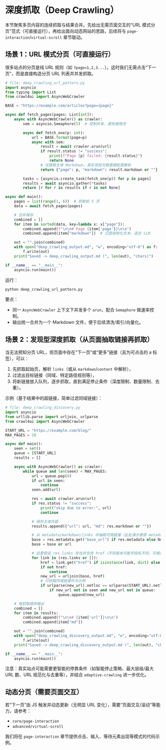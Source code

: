 # 深度抓取（Deep Crawling）

本节聚焦多页内容的连续抓取与结果合并。先给出无需页面交互的“URL 模式分页”范式（可直接运行），再给出面向动态网站的思路，后续将与 `page-interaction`/`virtual-scroll` 章节联动。

## 场景 1：URL 模式分页（可直接运行）

很多站点的分页是纯 URL 规则（如 `?page=1,2,3...`）。这时我们无需点击“下一页”，而是直接构造分页 URL 列表并并发抓取。

```python
# file: deep_crawling_url_pattern.py
import asyncio
from typing import List
from crawl4ai import AsyncWebCrawler

BASE = "https://example.com/articles?page={page}"

async def fetch_pages(pages: List[int]):
    async with AsyncWebCrawler() as crawler:
        sem = asyncio.Semaphore(5)  # 控制并发，避免被限流

        async def fetch_one(p: int):
            url = BASE.format(page=p)
            async with sem:
                result = await crawler.arun(url)
                if result.status != "success":
                    print(f"Page {p} failed: {result.status}")
                    return None
                # 仅提取主体 Markdown，真实项目可做更细粒度解析
                return {"page": p, "markdown": result.markdown or ""}

        tasks = [asyncio.create_task(fetch_one(p)) for p in pages]
        results = await asyncio.gather(*tasks)
        return [r for r in results if r is not None]

async def main():
    pages = list(range(1, 6))  # 抓取前 5 页
    data = await fetch_pages(pages)

    # 合并保存
    combined = []
    for item in sorted(data, key=lambda x: x["page"]):
        combined.append(f"\n\n# Page {item['page']}\n\n")
        combined.append(item["markdown"])  # 已是结构化文本，适合 LLM

    out = "".join(combined)
    with open("deep_crawling_output.md", "w", encoding="utf-8") as f:
        f.write(out)
    print("Saved -> deep_crawling_output.md (", len(out), "chars)")

if __name__ == "__main__":
    asyncio.run(main())
```

运行：

```bash
python deep_crawling_url_pattern.py
```

要点：

- 同一 `AsyncWebCrawler` 上下文下并发多个 `arun`，配合 `Semaphore` 做速率控制。
- 输出统一合并为一个 Markdown 文件，便于后续清洗/索引/向量化。

## 场景 2：发现型深度抓取（从页面抽取链接再抓取）

当无法预知分页 URL，但页面中存在“下一页”或“更多”链接（且为可点击的 a 标签），可以：

1. 先抓取起始页，解析 `links`（或从 `markdown`/`content` 中解析），
2. 过滤出目标链接（同域、特定路径规则等），
3. 将新链接放入队列，逐步抓取，直到满足停止条件（深度限制、数量限制、去重）。

示例（基于结果中的超链接，简单过滤同域链接）：

```python
# file: deep_crawling_discovery.py
import asyncio
from urllib.parse import urljoin, urlparse
from crawl4ai import AsyncWebCrawler

START_URL = "https://example.com/blog/"
MAX_PAGES = 10

async def main():
    seen = set()
    queue = [START_URL]
    results = []

    async with AsyncWebCrawler() as crawler:
        while queue and len(seen) < MAX_PAGES:
            url = queue.pop(0)
            if url in seen:
                continue
            seen.add(url)

            res = await crawler.arun(url)
            if res.status != "success":
                print("skip due to error:", url)
                continue

            # 保存主体内容
            results.append({"url": url, "md": res.markdown or ""})

            # 从 metadata/markdown/links 中抽取可用链接（此处演示使用 metadata 可能提供的 base 信息并回落到 urljoin）
            base = res.metadata.get("base_url") if res.metadata else None
            base = base or url

            # 这里假设 res.links 存在并包含 href（不同版本可能字段名不同，可根据实际 API 调整）
            for link in (res.links or []):
                href = link.get("href") if isinstance(link, dict) else None
                if not href:
                    continue
                new_url = urljoin(base, href)
                # 只抓取同域链接作为示例
                if urlparse(new_url).netloc == urlparse(START_URL).netloc:
                    if new_url not in seen and new_url not in queue:
                        queue.append(new_url)

    # 按抓取顺序输出
    combined = []
    for item in results:
        combined.append(f"\n\n# {item['url']}\n\n")
        combined.append(item["md"])

    out = "".join(combined)
    with open("deep_crawling_discovery_output.md", "w", encoding="utf-8") as f:
        f.write(out)
    print("Saved -> deep_crawling_discovery_output.md (", len(out), "chars)")

if __name__ == "__main__":
    asyncio.run(main())
```

注意：真实站点可能需要更智能的停靠条件（如智能停止策略、最大层级/最大 URL 数、URL 规范化与去重等），并结合 `adaptive-crawling` 进一步优化。

## 动态分页（需要页面交互）

若“下一页”由 JS 触发并动态更新（无明显 URL 变化），需要“页面交互/滚动”等能力，请参考：

- `core/page-interaction`
- `advanced/virtual-scroll`

我们将在 `page-interaction` 章节提供点击、输入、等待元素出现等模式的代码示例。
